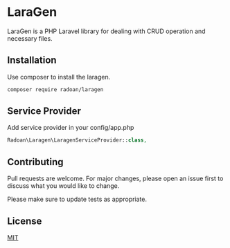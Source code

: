 # LaraGen

LaraGen is a PHP Laravel library for dealing with CRUD operation and necessary files.

## Installation

Use composer to install the laragen.

```bash
composer require radoan/laragen
```

## Service Provider
Add service provider in your config/app.php

```php
Radoan\Laragen\LaragenServiceProvider::class,
```

## Contributing
Pull requests are welcome. For major changes, please open an issue first to discuss what you would like to change.

Please make sure to update tests as appropriate.

## License
[MIT](https://choosealicense.com/licenses/mit/)
